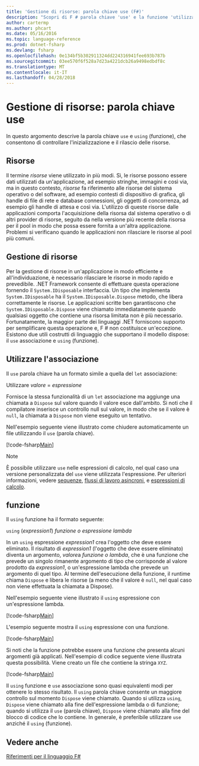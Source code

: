 ```yaml
---
title: 'Gestione di risorse: parola chiave use (F#)'
description: "Scopri di F # parola chiave 'use' e la funzione 'utilizzando', che consentono di controllare l'inizializzazione e il rilascio delle risorse."
author: cartermp
ms.author: phcart
ms.date: 05/16/2016
ms.topic: language-reference
ms.prod: dotnet-fsharp
ms.devlang: fsharp
ms.openlocfilehash: 0e134bf5b302911324dd224316941fee693b787b
ms.sourcegitcommit: 03ee570f6f528a7d23a4221dcb26a9498edbdf8c
ms.translationtype: MT
ms.contentlocale: it-IT
ms.lasthandoff: 04/28/2018
---
```

# <a name="resource-management-the-use-keyword"></a>Gestione di risorse: parola chiave use

In questo argomento descrive la parola chiave `use` e `using` (funzione), che consentono di controllare l'inizializzazione e il rilascio delle risorse.

## <a name="resources"></a>Risorse
Il termine *risorse* viene utilizzato in più modi. Sì, le risorse possono essere dati utilizzati da un'applicazione, ad esempio stringhe, immagini e così via, ma in questo contesto, *risorse* fa riferimento alle risorse del sistema operativo o del software, ad esempio contesti di dispositivo di grafica, gli handle di file di rete e database connessioni, gli oggetti di concorrenza, ad esempio gli handle di attesa e così via. L'utilizzo di queste risorse dalle applicazioni comporta l'acquisizione della risorsa dal sistema operativo o di altri provider di risorse, seguito da nella versione più recente della risorsa per il pool in modo che possa essere fornita a un'altra applicazione. Problemi si verificano quando le applicazioni non rilasciare le risorse al pool più comuni.

## <a name="managing-resources"></a>Gestione di risorse
Per la gestione di risorse in un'applicazione in modo efficiente e all'individuazione, è necessario rilasciare le risorse in modo rapido e prevedibile. .NET Framework consente di effettuare questa operazione fornendo il `System.IDisposable` interfaccia. Un tipo che implementa `System.IDisposable` ha il `System.IDisposable.Dispose` metodo, che libera correttamente le risorse. Le applicazioni scritte ben garantiscono che `System.IDisposable.Dispose` viene chiamato immediatamente quando qualsiasi oggetto che contiene una risorsa limitata non è più necessario. Fortunatamente, la maggior parte dei linguaggi .NET forniscono supporto per semplificare questa operazione e, F # non costituisce un'eccezione. Esistono due utili costrutti di linguaggio che supportano il modello dispose: il `use` associazione e `using` (funzione).

## <a name="use-binding"></a>Utilizzare l'associazione
Il `use` parola chiave ha un formato simile a quella del `let` associazione:

Utilizzare *valore* = *espressione*

Fornisce la stessa funzionalità di un `let` associazione ma aggiunge una chiamata a `Dispose` sul valore quando il valore esce dall'ambito. Si noti che il compilatore inserisce un controllo null sul valore, in modo che se il valore è `null`, la chiamata a `Dispose` non viene eseguito un tentativo.

Nell'esempio seguente viene illustrato come chiudere automaticamente un file utilizzando il `use` (parola chiave).

[!code-fsharp[Main](../../../samples/snippets/fsharp/lang-ref-2/snippet6301.fs)]

>[!NOTE]
È possibile utilizzare `use` nelle espressioni di calcolo, nel qual caso una versione personalizzata del `use` viene utilizzata l'espressione. Per ulteriori informazioni, vedere [sequenze](sequences.md), [flussi di lavoro asincroni](asynchronous-workflows.md), e [espressioni di calcolo](computation-expressions.md).


## <a name="using-function"></a>funzione
Il `using` funzione ha il formato seguente:

`using` (*expression1*) *funzione o espressione lambda*

In un `using` espressione *expression1* crea l'oggetto che deve essere eliminato. Il risultato di *expression1* (l'oggetto che deve essere eliminato) diventa un argomento, *valore*a *funzione o lambda*, che è una funzione che prevede un singolo rimanente argomento di tipo che corrisponde al valore prodotto da *expression1*, o un'espressione lambda che prevede un argomento di quel tipo. Al termine dell'esecuzione della funzione, il runtime chiama `Dispose` e libera le risorse (a meno che il valore è `null`, nel qual caso non viene effettuata la chiamata a Dispose).

Nell'esempio seguente viene illustrato il `using` espressione con un'espressione lambda.

[!code-fsharp[Main](../../../samples/snippets/fsharp/lang-ref-2/snippet6302.fs)]

L'esempio seguente mostra il `using` espressione con una funzione.

[!code-fsharp[Main](../../../samples/snippets/fsharp/lang-ref-2/snippet6303.fs)]

Si noti che la funzione potrebbe essere una funzione che presenta alcuni argomenti già applicati. Nell'esempio di codice seguente viene illustrata questa possibilità. Viene creato un file che contiene la stringa `XYZ`.

[!code-fsharp[Main](../../../samples/snippets/fsharp/lang-ref-2/snippet6304.fs)]

Il `using` funzione e `use` associazione sono quasi equivalenti modi per ottenere lo stesso risultato. Il `using` parola chiave consente un maggiore controllo sul momento `Dispose` viene chiamato. Quando si utilizza `using`, `Dispose` viene chiamato alla fine dell'espressione lambda o di funzione; quando si utilizza il `use` (parola chiave), `Dispose` viene chiamato alla fine del blocco di codice che lo contiene. In generale, è preferibile utilizzare `use` anziché il `using` (funzione).


## <a name="see-also"></a>Vedere anche
[Riferimenti per il linguaggio F#](index.md)
